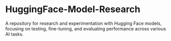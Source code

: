 # HuggingFace-Model-Research
A repository for research and experimentation with Hugging Face models, focusing on testing, fine-tuning, and evaluating performance across various AI tasks.

